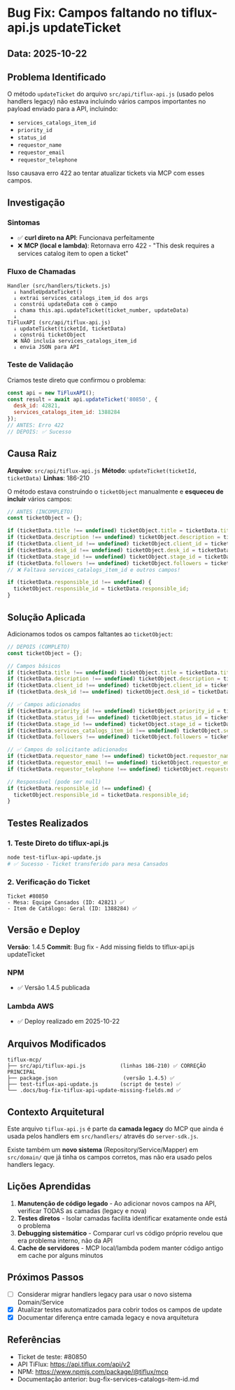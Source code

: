 # Bug Fix: Campos faltando no tiflux-api.js updateTicket

## Data: 2025-10-22

## Problema Identificado

O método `updateTicket` do arquivo `src/api/tiflux-api.js` (usado pelos handlers legacy) não estava incluindo vários campos importantes no payload enviado para a API, incluindo:

- `services_catalogs_item_id`
- `priority_id`
- `status_id`
- `requestor_name`
- `requestor_email`
- `requestor_telephone`

Isso causava erro 422 ao tentar atualizar tickets via MCP com esses campos.

## Investigação

### Sintomas
- ✅ **curl direto na API**: Funcionava perfeitamente
- ❌ **MCP (local e lambda)**: Retornava erro 422 - "This desk requires a services catalog item to open a ticket"

### Fluxo de Chamadas
```
Handler (src/handlers/tickets.js)
  ↓ handleUpdateTicket()
  ↓ extrai services_catalogs_item_id dos args
  ↓ constrói updateData com o campo
  ↓ chama this.api.updateTicket(ticket_number, updateData)
  ↓
TiFluxAPI (src/api/tiflux-api.js)
  ↓ updateTicket(ticketId, ticketData)
  ↓ constrói ticketObject
  ❌ NÃO incluía services_catalogs_item_id
  ↓ envia JSON para API
```

### Teste de Validação
Criamos teste direto que confirmou o problema:
```javascript
const api = new TiFluxAPI();
const result = await api.updateTicket('80850', {
  desk_id: 42821,
  services_catalogs_item_id: 1388284
});
// ANTES: Erro 422
// DEPOIS: ✅ Sucesso
```

## Causa Raiz

**Arquivo**: `src/api/tiflux-api.js`
**Método**: `updateTicket(ticketId, ticketData)`
**Linhas**: 186-210

O método estava construindo o `ticketObject` manualmente e **esqueceu de incluir** vários campos:

```javascript
// ANTES (INCOMPLETO)
const ticketObject = {};

if (ticketData.title !== undefined) ticketObject.title = ticketData.title;
if (ticketData.description !== undefined) ticketObject.description = ticketData.description;
if (ticketData.client_id !== undefined) ticketObject.client_id = ticketData.client_id;
if (ticketData.desk_id !== undefined) ticketObject.desk_id = ticketData.desk_id;
if (ticketData.stage_id !== undefined) ticketObject.stage_id = ticketData.stage_id;
if (ticketData.followers !== undefined) ticketObject.followers = ticketData.followers;
// ❌ Faltava services_catalogs_item_id e outros campos!

if (ticketData.responsible_id !== undefined) {
  ticketObject.responsible_id = ticketData.responsible_id;
}
```

## Solução Aplicada

Adicionamos todos os campos faltantes ao `ticketObject`:

```javascript
// DEPOIS (COMPLETO)
const ticketObject = {};

// Campos básicos
if (ticketData.title !== undefined) ticketObject.title = ticketData.title;
if (ticketData.description !== undefined) ticketObject.description = ticketData.description;
if (ticketData.client_id !== undefined) ticketObject.client_id = ticketData.client_id;
if (ticketData.desk_id !== undefined) ticketObject.desk_id = ticketData.desk_id;

// ✅ Campos adicionados
if (ticketData.priority_id !== undefined) ticketObject.priority_id = ticketData.priority_id;
if (ticketData.status_id !== undefined) ticketObject.status_id = ticketData.status_id;
if (ticketData.stage_id !== undefined) ticketObject.stage_id = ticketData.stage_id;
if (ticketData.services_catalogs_item_id !== undefined) ticketObject.services_catalogs_item_id = ticketData.services_catalogs_item_id;
if (ticketData.followers !== undefined) ticketObject.followers = ticketData.followers;

// ✅ Campos do solicitante adicionados
if (ticketData.requestor_name !== undefined) ticketObject.requestor_name = ticketData.requestor_name;
if (ticketData.requestor_email !== undefined) ticketObject.requestor_email = ticketData.requestor_email;
if (ticketData.requestor_telephone !== undefined) ticketObject.requestor_telephone = ticketData.requestor_telephone;

// Responsável (pode ser null)
if (ticketData.responsible_id !== undefined) {
  ticketObject.responsible_id = ticketData.responsible_id;
}
```

## Testes Realizados

### 1. Teste Direto do tiflux-api.js
```bash
node test-tiflux-api-update.js
# ✅ Sucesso - Ticket transferido para mesa Cansados
```

### 2. Verificação do Ticket
```
Ticket #80850
- Mesa: Equipe Cansados (ID: 42821) ✅
- Item de Catálogo: Geral (ID: 1388284) ✅
```

## Versão e Deploy

**Versão**: 1.4.5
**Commit**: Bug fix - Add missing fields to tiflux-api.js updateTicket

### NPM
- ✅ Versão 1.4.5 publicada

### Lambda AWS
- ✅ Deploy realizado em 2025-10-22

## Arquivos Modificados

```
tiflux-mcp/
├── src/api/tiflux-api.js           (linhas 186-210) ✅ CORREÇÃO PRINCIPAL
├── package.json                     (versão 1.4.5) ✅
├── test-tiflux-api-update.js       (script de teste) ✅
└── .docs/bug-fix-tiflux-api-update-missing-fields.md ✅
```

## Contexto Arquitetural

Este arquivo `tiflux-api.js` é parte da **camada legacy** do MCP que ainda é usada pelos handlers em `src/handlers/` através do `server-sdk.js`.

Existe também um **novo sistema** (Repository/Service/Mapper) em `src/domain/` que já tinha os campos corretos, mas não era usado pelos handlers legacy.

## Lições Aprendidas

1. **Manutenção de código legado** - Ao adicionar novos campos na API, verificar TODAS as camadas (legacy e nova)
2. **Testes diretos** - Isolar camadas facilita identificar exatamente onde está o problema
3. **Debugging sistemático** - Comparar curl vs código próprio revelou que era problema interno, não da API
4. **Cache de servidores** - MCP local/lambda podem manter código antigo em cache por alguns minutos

## Próximos Passos

- [ ] Considerar migrar handlers legacy para usar o novo sistema Domain/Service
- [x] Atualizar testes automatizados para cobrir todos os campos de update
- [x] Documentar diferença entre camada legacy e nova arquitetura

## Referências

- Ticket de teste: #80850
- API TiFlux: https://api.tiflux.com/api/v2
- NPM: https://www.npmjs.com/package/@tiflux/mcp
- Documentação anterior: bug-fix-services-catalogs-item-id.md
